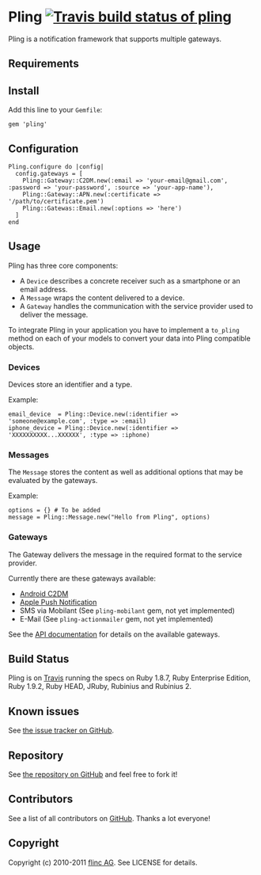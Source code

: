 # Pling [![Travis build status of pling](http://travis-ci.org/flinc/pling.png)](http://travis-ci.org/flinc/pling)

Pling is a notification framework that supports multiple gateways.


## Requirements



## Install

Add this line to your `Gemfile`:

    gem 'pling'

## Configuration

    Pling.configure do |config|
      config.gateways = [
        Pling::Gateway::C2DM.new(:email => 'your-email@gmail.com', :password => 'your-password', :source => 'your-app-name'),
        Pling::Gateway::APN.new(:certificate => '/path/to/certificate.pem')
        Pling::Gatewas::Email.new(:options => 'here')
      ]
    end

## Usage

Pling has three core components:

* A `Device` describes a concrete receiver such as a smartphone or an email address. 
* A `Message` wraps the content delivered to a device. 
* A `Gateway` handles the communication with the service provider used to deliver the message.

To integrate Pling in your application you have to implement a `to_pling` method on each of your models to convert your data into Pling compatible objects.

### Devices

Devices store an identifier and a type.

  Example:

    email_device  = Pling::Device.new(:identifier => 'someone@example.com', :type => :email)
    iphone_device = Pling::Device.new(:identifier => 'XXXXXXXXXX...XXXXXX', :type => :iphone)


### Messages

The `Message` stores the content as well as additional options that may be evaluated by the gateways.

  Example:

    options = {} # To be added
    message = Pling::Message.new("Hello from Pling", options)


### Gateways

The Gateway delivers the message in the required format to the service provider.

Currently there are these gateways available:

* [Android C2DM](http://rdoc.info/github/flinc/pling/master/Pling/Gateway/C2DM)
* [Apple Push Notification](http://rdoc.info/github/flinc/pling/master/Pling/Gateway/APN)
* SMS via Mobilant (See `pling-mobilant` gem, not yet implemented)
* E-Mail (See `pling-actionmailer` gem, not yet implemented)

See the [API documentation](http://rdoc.info/github/flinc/pling) for details on the available gateways.

## Build Status

Pling is on [Travis](http://travis-ci.org/flinc/pling) running the specs on Ruby 1.8.7, Ruby Enterprise Edition, Ruby 1.9.2, Ruby HEAD, JRuby, Rubinius and Rubinius 2.


## Known issues

See [the issue tracker on GitHub](https://github.com/flinc/pling/issues).


## Repository

See [the repository on GitHub](https://github.com/flinc/pling) and feel free to fork it!


## Contributors

See a list of all contributors on [GitHub](https://github.com/flinc/pling/contributors). Thanks a lot everyone!


## Copyright

Copyright (c) 2010-2011 [flinc AG](https://flinc.org/). See LICENSE for details.